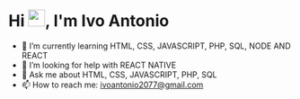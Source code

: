 <h1 align="left">Hi <img src="https://raw.githubusercontent.com/kaueMarques/kaueMarques/master/hi.gif" height="30px">, I'm Ivo Antonio</h1>

- 🌱 I’m currently learning HTML, CSS, JAVASCRIPT, PHP, SQL, NODE AND REACT
- 🤔 I’m looking for help with REACT NATIVE
- 💬 Ask me about HTML, CSS, JAVASCRIPT, PHP, SQL
- 📫 How to reach me: ivoantonio2077@gmail.com

